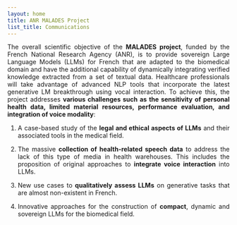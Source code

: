 ```yaml
---
layout: home
title: ANR MALADES Project
list_title: Communications
---
```


<p style="text-align:justify;">The overall scientific objective of the <strong>MALADES project</strong>, funded by the French National Research Agency (ANR), is to provide sovereign Large Language Models (LLMs) for French that are adapted to the biomedical domain and have the additional capability of dynamically integrating verified knowledge extracted from a set of textual data. Healthcare professionals will take advantage of advanced NLP tools that incorporate the latest generative LM breakthrough using vocal interaction. To achieve this, the project addresses <strong>various challenges such as the sensitivity of personal health data, limited material resources, performance evaluation, and integration of voice modality</strong>:</p> 

1. <p style="text-align:justify;"> A case-based study of the <strong>legal and ethical aspects of LLMs</strong> and their associated tools in the medical field. </p>

2. <p style="text-align:justify;"> The massive <strong>collection of health-related speech data</strong> to address the lack of this type of media in health warehouses. This includes the proposition of original approaches to <strong>integrate voice interaction</strong> into LLMs. </p>

3. <p style="text-align:justify;"> New use cases to <strong>qualitatively assess LLMs</strong> on generative tasks that are almost non-existent in French. </p>

4. <p style="text-align:justify;"> Innovative approaches for the construction of <strong>compact</strong>, dynamic and sovereign LLMs for the biomedical field. </p>

<!--![building](img/bip_bop.gif)-->


